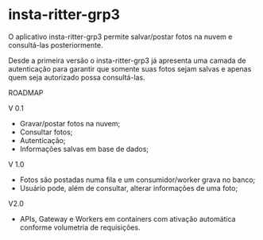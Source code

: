# insta-ritter-grp3

O aplicativo insta-ritter-grp3 permite salvar/postar fotos na nuvem e consultá-las posteriormente.

Desde a primeira versão o insta-ritter-grp3 já apresenta uma camada de autenticação para garantir que somente suas fotos sejam salvas e apenas quem seja autorizado possa consultá-las.

ROADMAP

V 0.1
- Gravar/postar fotos na nuvem;
- Consultar fotos;
- Autenticação;
- Informações salvas em base de dados;

V 1.0
- Fotos são postadas numa fila e um consumidor/worker grava no banco;
- Usuário pode, além de consultar, alterar informações de uma foto;

V2.0
- APIs, Gateway e Workers em containers com ativação automática conforme volumetria de requisições.
